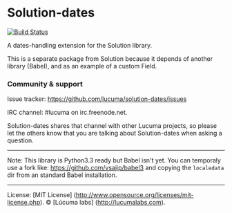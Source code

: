 
# Solution-dates

[![Build Status](https://travis-ci.org/lucuma/solution-dates.png)](https://travis-ci.org/lucuma/solution-dates)

A dates-handling extension for the Solution library.

This is a separate package from Solution because it depends of another library (Babel), and as an example of a custom Field.


### Community & support

Issue tracker: https://github.com/lucuma/solution-dates/issues

IRC channel: #lucuma on irc.freenode.net.

Solution-dates shares that channel with other Lucuma projects, so please let the others know that you are talking about Solution-dates when asking a question.

---
Note:
This library is Python3.3 ready but Babel isn't yet. You can temporaly use a fork like: https://github.com/vsajip/babel3 and copying the `localedata` dir from an standard Babel installation.

---------------------------------------
License: [MIT License] (http://www.opensource.org/licenses/mit-license.php).
© [Lúcuma labs] (http://lucumalabs.com).  

